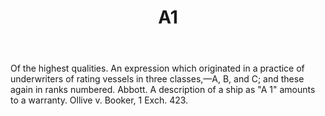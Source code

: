 ---
title: A1
letter: A
permalink: "/definitions/a1.html"
body: Of the highest qualities. An expression which originated in a practice of underwriters
  of rating vessels in three classes,—A, B, and C; and these again in ranks numbered.
  Abbott. A description of a ship as "A 1" amounts to a warranty. Ollive v. Booker,
  1 Exch. 423.
published_at: '2018-07-08'
source: Black's Law Dictionary
layout: post
---